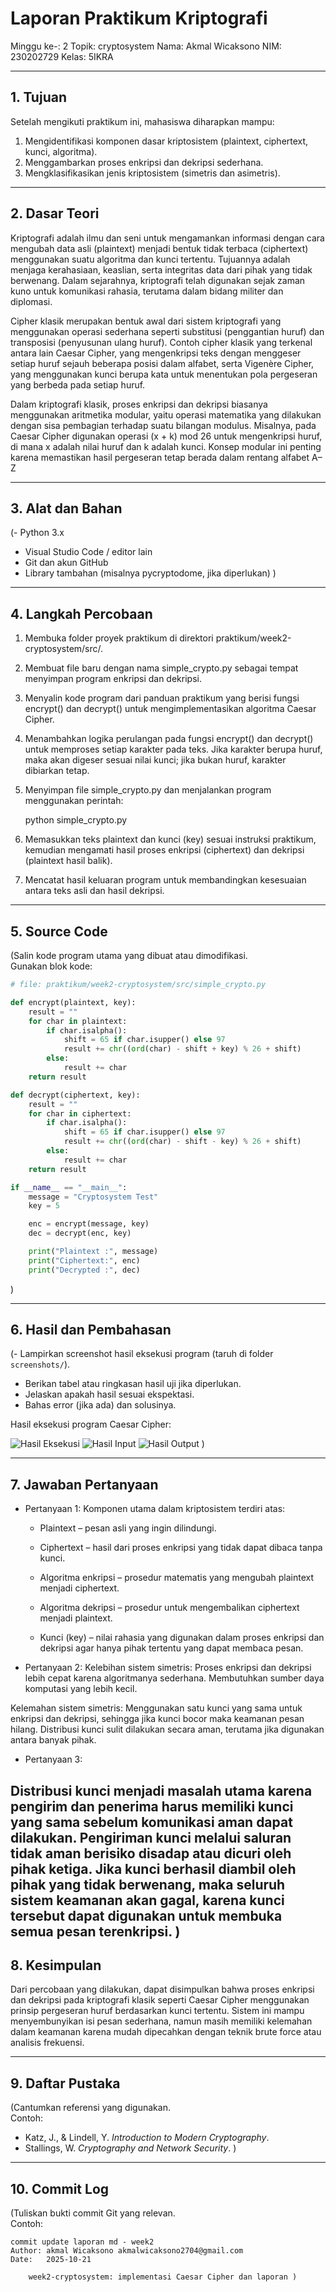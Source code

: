 # Laporan Praktikum Kriptografi
Minggu ke-: 2
Topik: cryptosystem
Nama: Akmal Wicaksono
NIM: 230202729 
Kelas: 5IKRA

---

## 1. Tujuan
Setelah mengikuti praktikum ini, mahasiswa diharapkan mampu:  
1. Mengidentifikasi komponen dasar kriptosistem (plaintext, ciphertext, kunci, algoritma).  
2. Menggambarkan proses enkripsi dan dekripsi sederhana.  
3. Mengklasifikasikan jenis kriptosistem (simetris dan asimetris).

---

## 2. Dasar Teori
Kriptografi adalah ilmu dan seni untuk mengamankan informasi dengan cara mengubah data asli (plaintext) menjadi bentuk tidak terbaca (ciphertext) menggunakan suatu algoritma dan kunci tertentu. Tujuannya adalah menjaga kerahasiaan, keaslian, serta integritas data dari pihak yang tidak berwenang. Dalam sejarahnya, kriptografi telah digunakan sejak zaman kuno untuk komunikasi rahasia, terutama dalam bidang militer dan diplomasi.

Cipher klasik merupakan bentuk awal dari sistem kriptografi yang menggunakan operasi sederhana seperti substitusi (penggantian huruf) dan transposisi (penyusunan ulang huruf). Contoh cipher klasik yang terkenal antara lain Caesar Cipher, yang mengenkripsi teks dengan menggeser setiap huruf sejauh beberapa posisi dalam alfabet, serta Vigenère Cipher, yang menggunakan kunci berupa kata untuk menentukan pola pergeseran yang berbeda pada setiap huruf.

Dalam kriptografi klasik, proses enkripsi dan dekripsi biasanya menggunakan aritmetika modular, yaitu operasi matematika yang dilakukan dengan sisa pembagian terhadap suatu bilangan modulus. Misalnya, pada Caesar Cipher digunakan operasi (x + k) mod 26 untuk mengenkripsi huruf, di mana x adalah nilai huruf dan k adalah kunci. Konsep modular ini penting karena memastikan hasil pergeseran tetap berada dalam rentang alfabet A–Z

---

## 3. Alat dan Bahan
(- Python 3.x  
- Visual Studio Code / editor lain  
- Git dan akun GitHub  
- Library tambahan (misalnya pycryptodome, jika diperlukan)  )

---

## 4. Langkah Percobaan
1. Membuka folder proyek praktikum di direktori praktikum/week2-cryptosystem/src/.

2. Membuat file baru dengan nama simple_crypto.py sebagai tempat menyimpan program enkripsi dan dekripsi.

3. Menyalin kode program dari panduan praktikum yang berisi fungsi encrypt() dan decrypt() untuk mengimplementasikan algoritma Caesar Cipher.

4. Menambahkan logika perulangan pada fungsi encrypt() dan decrypt() untuk memproses setiap karakter pada teks. Jika karakter berupa huruf, maka akan digeser        sesuai nilai kunci; jika bukan huruf, karakter dibiarkan tetap.

5. Menyimpan file simple_crypto.py dan menjalankan program menggunakan perintah:

    python simple_crypto.py

6. Memasukkan teks plaintext dan kunci (key) sesuai instruksi praktikum, kemudian mengamati hasil proses enkripsi (ciphertext) dan dekripsi (plaintext hasil balik).

7. Mencatat hasil keluaran program untuk membandingkan kesesuaian antara teks asli dan hasil dekripsi.

---

## 5. Source Code
(Salin kode program utama yang dibuat atau dimodifikasi.  
Gunakan blok kode:

```python
# file: praktikum/week2-cryptosystem/src/simple_crypto.py

def encrypt(plaintext, key):
    result = ""
    for char in plaintext:
        if char.isalpha():
            shift = 65 if char.isupper() else 97
            result += chr((ord(char) - shift + key) % 26 + shift)
        else:
            result += char
    return result

def decrypt(ciphertext, key):
    result = ""
    for char in ciphertext:
        if char.isalpha():
            shift = 65 if char.isupper() else 97
            result += chr((ord(char) - shift - key) % 26 + shift)
        else:
            result += char
    return result

if __name__ == "__main__":
    message = "Cryptosystem Test"
    key = 5

    enc = encrypt(message, key)
    dec = decrypt(enc, key)

    print("Plaintext :", message)
    print("Ciphertext:", enc)
    print("Decrypted :", dec)

```
)

---

## 6. Hasil dan Pembahasan
(- Lampirkan screenshot hasil eksekusi program (taruh di folder `screenshots/`).  
- Berikan tabel atau ringkasan hasil uji jika diperlukan.  
- Jelaskan apakah hasil sesuai ekspektasi.  
- Bahas error (jika ada) dan solusinya. 

Hasil eksekusi program Caesar Cipher:

![Hasil Eksekusi](screenshots/output.png)
![Hasil Input](screenshots/input.png)
![Hasil Output](screenshots/output.png)
)

---

## 7. Jawaban Pertanyaan

- Pertanyaan 1:
Komponen utama dalam kriptosistem terdiri atas:

    - Plaintext – pesan asli yang ingin dilindungi.

    - Ciphertext – hasil dari proses enkripsi yang tidak dapat dibaca tanpa kunci.

    - Algoritma enkripsi – prosedur matematis yang mengubah plaintext menjadi ciphertext.

    - Algoritma dekripsi – prosedur untuk mengembalikan ciphertext menjadi plaintext.

    - Kunci (key) – nilai rahasia yang digunakan dalam proses enkripsi dan dekripsi agar hanya pihak tertentu yang dapat membaca pesan.
      
- Pertanyaan 2:
Kelebihan sistem simetris:
Proses enkripsi dan dekripsi lebih cepat karena algoritmanya sederhana.
Membutuhkan sumber daya komputasi yang lebih kecil.

Kelemahan sistem simetris:
Menggunakan satu kunci yang sama untuk enkripsi dan dekripsi, sehingga jika kunci bocor maka keamanan pesan hilang.
Distribusi kunci sulit dilakukan secara aman, terutama jika digunakan antara banyak pihak.

- Pertanyaan 3:

Distribusi kunci menjadi masalah utama karena pengirim dan penerima harus memiliki kunci yang sama sebelum komunikasi aman dapat dilakukan. Pengiriman kunci melalui saluran tidak aman berisiko disadap atau dicuri oleh pihak ketiga. Jika kunci berhasil diambil oleh pihak yang tidak berwenang, maka seluruh sistem keamanan akan gagal, karena kunci tersebut dapat digunakan untuk membuka semua pesan terenkripsi.
)
---

## 8. Kesimpulan
Dari percobaan yang dilakukan, dapat disimpulkan bahwa proses enkripsi dan dekripsi pada kriptografi klasik seperti Caesar Cipher menggunakan prinsip pergeseran huruf berdasarkan kunci tertentu. Sistem ini mampu menyembunyikan isi pesan sederhana, namun masih memiliki kelemahan dalam keamanan karena mudah dipecahkan dengan teknik brute force atau analisis frekuensi.

---

## 9. Daftar Pustaka
(Cantumkan referensi yang digunakan.  
Contoh:  
- Katz, J., & Lindell, Y. *Introduction to Modern Cryptography*.  
- Stallings, W. *Cryptography and Network Security*.  )

---

## 10. Commit Log
(Tuliskan bukti commit Git yang relevan.  
Contoh:
```
commit update laporan md - week2
Author: akmal Wicaksono akmalwicaksono2704@gmail.com
Date:   2025-10-21

    week2-cryptosystem: implementasi Caesar Cipher dan laporan )
```
